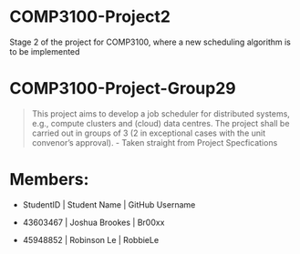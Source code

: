 # COMP3100-Project2
Stage 2 of the project for COMP3100, where a new scheduling algorithm is to be implemented

# COMP3100-Project-Group29
> This project aims to develop a job scheduler for distributed systems, e.g., compute clusters and
(cloud) data centres. The project shall be carried out in groups of 3 (2 in exceptional cases with the
unit convenor’s approval). - Taken straight from Project Specfications

# Members:
- StudentID | Student Name | GitHub Username

- 43603467 | Joshua Brookes     | Br00xx
- 45948852 | Robinson Le 		| RobbieLe
